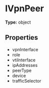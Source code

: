 # IVpnPeer


**Type:** object

## Properties
* vpnInterface
* role
* vtiInterface
* ipAddresses
* peerType
* device
* trafficSelector
